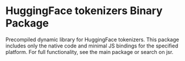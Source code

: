 # HuggingFace tokenizers **Binary Package**

Precompiled dynamic library for HuggingFace tokenizers. This package includes only the native code and minimal JS bindings for the specified platform. For full functionality, see the main package or search on jsr.
